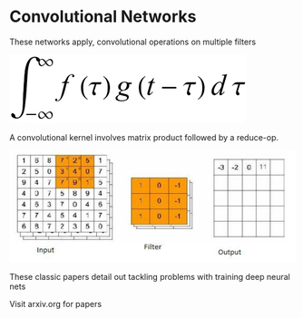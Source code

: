 # Convolutional Networks
These networks apply, convolutional operations on multiple filters


![Conv-ops](convOp.png)



A convolutional kernel involves matrix product followed by a reduce-op.


![kernel](kernel.png)



These classic papers detail out tackling problems with training deep neural nets 


Visit arxiv.org for papers

